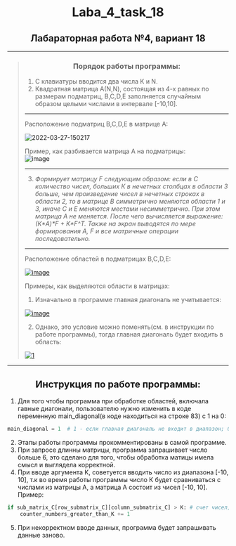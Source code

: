 <h1 align="center">Laba_4_task_18 </h1>
<h2 align="center">Лабараторная работа №4, вариант 18 </h2>

---
><h3 align="center"> Порядок работы программы: </h3>
>
>1. С клавиатуры вводится два числа K и N.
>2. Квадратная матрица А(N,N), состоящая из 4-х равных по размерам подматриц, B,C,D,E заполняется случайным образом целыми числами в интервале [-10,10].
>---
> Расположение подматриц B,C,D,E в матрице А:
>
> <a><img src="https://i.ibb.co/jWGcYHk/2022-03-27-150217.png" alt="2022-03-27-150217" border="0"></a>
>
> Пример, как разбивается матрица А на подматрицы:  
> <a><img src="https://i.ibb.co/5KXHMMk/image.png" alt="image" border="0"></a>
>
>---
>
> 3. _Формирует матрицу F следующим образом:
> если в С количество чисел, больших К в нечетных столбцах в области 3 больше, 
> чем произведение чисел в нечетных строках в области 2,
> то в матрице В симметрично меняются области 1 и 3, иначе С и Е меняются местами несимметрично. 
> При этом матрица А не меняется. После чего вычисляется выражение: (К\*A)\*F + K\*F^T. 
> Также на экран выводятся по мере формирования А, F и все матричные операции последовательно._
>---
> Расположение областей в подматрицах B,C,D,E:
>
><a href="https://imgbb.com/"><img src="https://i.ibb.co/0BMtryt/image.png" alt="image" border="0"></a>
>
> Примеры, как выделяются области в матрицах:
>
>1. Изначально в программе главная диагональ не учитывается:
> 
><a href="https://imgbb.com/"><img src="https://i.ibb.co/k1Xwns2/image.png" alt="image" border="0"></a>
>
>2. Однако, это условие можно поменять(см. в инструкции по работе программы), тогда главная диагональ будет входить в область: 
>
><a href="https://ibb.co/gjhMsgB"><img src="https://i.ibb.co/0DvjPJd/1.png" alt="1" border="0"></a>
---

<h2 align="center">Инструкция по работе программы: </h2>

1) Для того чтобы программа при обработке областей, включала гавные диагонали, 
пользователю нужно изменить в коде переменную main_diagonal(в коде находиться на строке 83) с 1 на 0: 
```python
main_diagonal = 1  # 1 - если главная диагональ не входит в диапазон; 0 - если входит
```
2) Этапы работы программы прокомментированы в самой программе.
3) При запросе длинны матрицы, программа запрашивает число больше 6, это сделано для того, чтобы обработка матицы имела смысл и выглядела корректной.
4) При вводе аргумента К, советуется вводить число из диапазона [-10, 10], т.к во время работы программы число К будет сравниваться с числами из матрицы А, а матрица А состоит из чисел [-10, 10]. Пример:
```python
if sub_matrix_C[row_submatrix_C][column_submatrix_C] > K: # счет чисел, больших чем К, в матрице С ( матрица С является подматрицей матрицы А)
    counter_numbers_greater_than_K += 1
``` 
 5) При некорректном вводе данных, программа будет запрашивать данные заново.